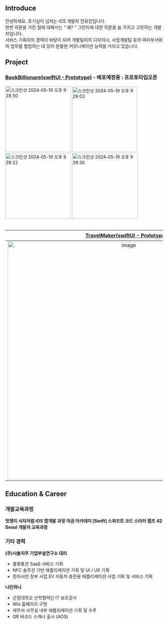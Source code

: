 ## Introduce
안녕하세요. 호기심이 넘치는 iOS 개발자 전유진입니다.</br>
한번 의문을 가진 점에 대해서는 “ 왜? “ 그런지에 대한 의문을 늘 가지고 고민하는 개발자입니다.</br>
서비스 기획자의 경력이 바탕이 되어 개발팀외의 디자이너, 사업개발팀 등의 여러부서와의 업무를 협업하는 데 있어 원활한 커뮤니케이션 능력을 가지고 있습니다.</br>

## Project
### [BookBillionare(swiftUI - Prototype)](https://github.com/UDI94/BookBillionaire) - 배포예정중 : 프로토타입오픈
<img width="210" alt="스크린샷 2024-05-19 오후 9 28 50" src="https://github.com/UDI94/UDI94/assets/145957641/9bb83e9b-0c58-487f-9a6c-efdd1ca4f51d">
<img width="208" alt="스크린샷 2024-05-19 오후 9 29 03" src="https://github.com/UDI94/UDI94/assets/145957641/0391993f-b99d-43b6-b4cb-3b93b3a240a6">
<img width="210" alt="스크린샷 2024-05-19 오후 9 29 22" src="https://github.com/UDI94/UDI94/assets/145957641/3a0aaeff-1ec1-455f-b6a3-770827929373">
<img width="210" alt="스크린샷 2024-05-19 오후 9 29 30" src="https://github.com/UDI94/UDI94/assets/145957641/636a6d91-174b-488e-a49d-91a6ffba37d5">
</br>
</br>

| [TravelMaker(swiftUI - Prototype)](https://github.com/UDI94/LikeLion-SwiftUI-Prototype-TravelMaker) | [맛집에서 만나(UIkit - prototype)](https://github.com/UDI94/UIKit-Prototype-LAB2) |
|:---:|:---:|
|<img width="758" alt="image" src="https://github.com/UDI94/UDI94/assets/145957641/94ec18b1-28fd-48ac-ac60-3ab4b1063a62">|<img width="758" alt="image" src="https://github.com/UDI94/UDI94/assets/145957641/712d264b-2359-4f79-b2cd-96193130adb6">|


## Education & Career
### 개발교육과정
__멋쟁이 사자처럼  iOS 앱개발 과정__
__야곰 아카데미 [Swift] 스위프트 코드 스타터 캠프__
__42 Seoul 개발자 교육과정__

### 기타 경력
__(주)시솔지주 기업부설연구소 대리__
- 물류통관 SaaS 서비스 기획
- NFC 솔루션 기반 애플리케이션 기획 및 UI / UX 기획
- 한아시안 정부 사업 EV 자동차 충전용 애플리케이션 사업 기획 및 서비스 기획

__나린하나__
- 군장대학교 산학협력단 IT 보조강사
- Wix 홈페이지 구현
- 세무서 사무실 내부 애플리케이션 기획 및 수주
- QR 바코드 스캐너 출시 (AOS)
